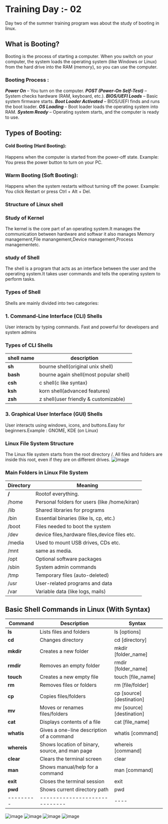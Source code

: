 # Training Day :- 02

Day two of the summer training program was about the study of booting in linux.

## What is Booting?
Booting is the process of starting a computer. When you switch on your computer, the system loads the operating system (like Windows or Linux) from the hard drive into the RAM (memory), so you can use the computer.
### Booting Process :
***Power On*** – You turn on the computer.
***POST (Power-On Self-Test)*** – System checks hardware (RAM, keyboard, etc.).
***BIOS/UEFI Loads*** – Basic system firmware starts.
***Boot Loader Activated*** – BIOS/UEFI finds and runs the boot loader.
***OS Loading*** – Boot loader loads the operating system into RAM.
***System Ready*** – Operating system starts, and the computer is ready to use.

## Types of Booting:
#### Cold Booting (Hard Booting):
Happens when the computer is started from the power-off state.
Example: You press the power button to turn on your PC.
### Warm Booting (Soft Booting):
Happens when the system restarts without turning off the power.
Example: You click Restart or press Ctrl + Alt + Del.

### Structure of Linux shell


### Study of Kernel
The kernel is the core part of an operating system.It manages the communication between hardware and softwar
it also manages Memory management,File manangement,Device management,Process managementetc.

###  study of Shell
The shell is a program that acts as an interface between the user and the operating system.It takes user commands and tells the operating system to perform tasks.

### Types of Shell
Shells are mainly divided into two categories:
### 1. Command-Line Interface (CLI) Shells
User interacts by typing commands. Fast and powerful for developers and system admins
### Types of CLI Shells
|shell name | description| 
|-----------|------------|
|**sh**|bourne shell(original unix shell)|
|**bash**|bourne again shell(most popular shell)|
|**csh**|c shell(c like syntax)|
|**ksh**|korn shell(advanced features)|
|**zsh**|z shell(user friendly & customizable)|

### 3. Graphical User Interface (GUI) Shells
User interacts using windows, icons, and buttons.Easy for beginners.Example : GNOME, KDE (on Linux)

### Linux File System Structure
The Linux file system starts from the root directory /.
All files and folders are inside this root, even if they are on different drives.
![image](https://github.com/user-attachments/assets/943dcfff-5cb6-457f-a853-22a788d7461b)


### Main Folders in Linux File System
|Directory	|        Meaning|
|-----------|---------------|
|**/** |	Rootof everything.|
|/home|Personal folders for users (like /home/kiran)|
|/lib	|Shared libraries for programs|
|/bin	|Essential binaries (like ls, cp, etc.)|
|/boot	|Files needed to boot the system|
|/dev |device files,hardware files,device files etc.|
|/media	|Used to mount USB drives, CDs etc.|
|/mnt  |same as media.|
|/opt	|Optional software packages|
|/sbin	|System admin commands|
|/tmp	|Temporary files (auto-deleted)|
|/usr	|User-related programs and data|
|/var	|Variable data (like logs, mails)|

## Basic Shell Commands in Linux (With Syntax)
|Command|	Description	|Syntax|
|-------|-------------|------|
|**ls**|	Lists files and folders	|ls [options]|	
|**cd**|	Changes directory	|cd [directory]|
|**mkdir**	|Creates a new folder	|mkdir [folder_name]|
|**rmdir**|	Removes an empty folder	|rmdir [folder_name]|	
|**touch**|	Creates a new empty file	|touch [file_name]|
|**rm**	|Removes files or folders	|rm [file/folder]|
|**cp** |	Copies files/folders	|cp [source] [destination]|	
|**mv**	|Moves or renames files/folders	|mv [source] [destination]|	
|**cat** |Displays contents of a file	|cat [file_name]|	
|**whatis**|	Gives a one-line description of a command	|whatis [command]|
|**whereis**	|Shows location of binary, source, and man page	|whereis [command]|	
|**clear**	|Clears the terminal screen	|clear|	
|**man**	|Shows manual/help for a command	|man [command]|	
|**exit**	|Closes the terminal session		|exit|
|**pwd**	|Shows current directory path	|	pwd|
|---------|-----------------------------|----|

![image](https://github.com/user-attachments/assets/1adac868-3807-4a54-a70a-1ff8750c3a13)
![image](https://github.com/user-attachments/assets/dca52cb2-1cd0-4467-b5c1-082609335f2a)
![image](https://github.com/user-attachments/assets/6ac67abc-67cb-4608-ba34-c79e48eb60a1)
![image](https://github.com/user-attachments/assets/afd349aa-29c2-42f9-bacf-3ce14505a7ca)

